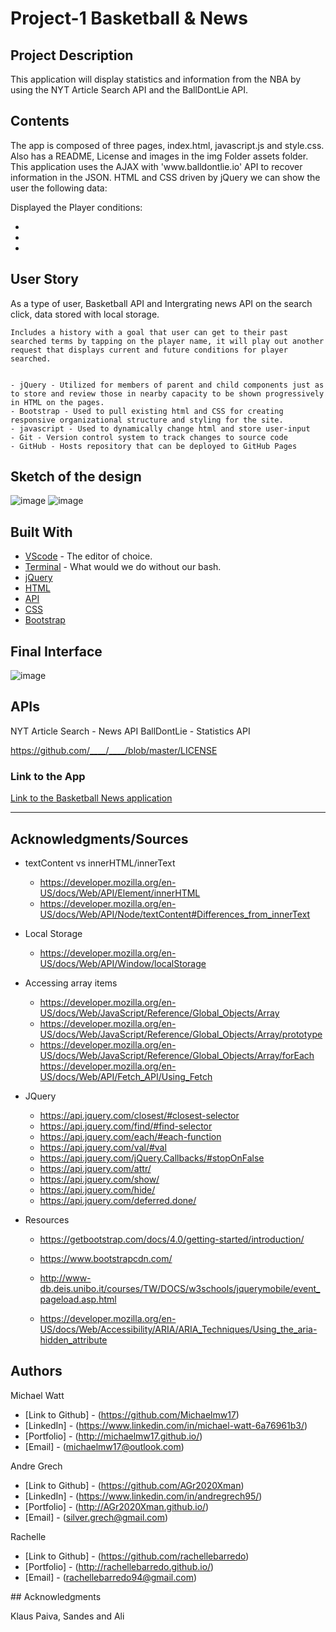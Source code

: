 # Project-1 Basketball & News

## Project Description

This application will display statistics and information from the NBA by using the NYT Article Search API and the BallDontLie API.

## Contents

<p>
The app is composed of three pages, index.html, javascript.js and style.css. Also has a README, License and images in the img Folder assets folder.
This application uses the AJAX with 'www.balldontlie.io' API to recover information in the JSON. HTML and CSS driven by jQuery we can show the user the following data:

Displayed the Player conditions:

- 
- 
-

</p>


## User Story

<p>
    As a type of user, Basketball API and Intergrating news API on the search click, data stored with local storage.

    Includes a history with a goal that user can get to their past searched terms by tapping on the player name, it will play out another request that displays current and future conditions for player searched.


    - jQuery - Utilized for members of parent and child components just as to store and review those in nearby capacity to be shown progressively in HTML on the pages.
    - Bootstrap - Used to pull existing html and CSS for creating responsive organizational structure and styling for the site.
    - javascript - Used to dynamically change html and store user-input
    - Git - Version control system to track changes to source code
    - GitHub - Hosts repository that can be deployed to GitHub Pages

</p>


## Sketch of the design

![image](https://user-images.githubusercontent.com/69458896/94652259-10856c80-033d-11eb-9906-803b2e0f821d.png)
![image](https://user-images.githubusercontent.com/69458896/94656063-e46cea00-0342-11eb-82cd-e3ff69a96352.png)

## Built With

- [VScode](https://code.visualstudio.com/) - The editor of choice.
- [Terminal](https:///) - What would we do without our bash.
- [jQuery](https://api.jquery.com/)
- [HTML](https://developer.mozilla.org/en-US/docs/Web/HTML)
- [API](https://openweathermap.org/api)
- [CSS](https://developer.mozilla.org/en-US/docs/Web/CSS)
- [Bootstrap](https://getbootstrap.com/)


## Final Interface

![image](https://user-images.githubusercontent.com/69458896/94807145-90d9c980-0432-11eb-856f-0cc8f7b57595.png)

## APIs

NYT Article Search - News API
BallDontLie - Statistics API

https://github.com/____/____/blob/master/LICENSE

### Link to the App

<a href="https://Michaelmw17.github.io/Project-1-Basketball-News/">Link to the Basketball News application</a>

<hr>

## Acknowledgments/Sources

- textContent vs innerHTML/innerText

  - https://developer.mozilla.org/en-US/docs/Web/API/Element/innerHTML
  - https://developer.mozilla.org/en-US/docs/Web/API/Node/textContent#Differences_from_innerText

- Local Storage

  - https://developer.mozilla.org/en-US/docs/Web/API/Window/localStorage

- Accessing array items

  - https://developer.mozilla.org/en-US/docs/Web/JavaScript/Reference/Global_Objects/Array
  - https://developer.mozilla.org/en-US/docs/Web/JavaScript/Reference/Global_Objects/Array/prototype
  - https://developer.mozilla.org/en-US/docs/Web/JavaScript/Reference/Global_Objects/Array/forEach
    https://developer.mozilla.org/en-US/docs/Web/API/Fetch_API/Using_Fetch

- JQuery

  - https://api.jquery.com/closest/#closest-selector
  - https://api.jquery.com/find/#find-selector
  - https://api.jquery.com/each/#each-function
  - https://api.jquery.com/val/#val
  - https://api.jquery.com/jQuery.Callbacks/#stopOnFalse
  - https://api.jquery.com/attr/
  - https://api.jquery.com/show/
  - https://api.jquery.com/hide/
  - https://api.jquery.com/deferred.done/

- Resources

  - https://getbootstrap.com/docs/4.0/getting-started/introduction/
  - https://www.bootstrapcdn.com/
  - http://www-db.deis.unibo.it/courses/TW/DOCS/w3schools/jquerymobile/event_pageload.asp.html

  - https://developer.mozilla.org/en-US/docs/Web/Accessibility/ARIA/ARIA_Techniques/Using_the_aria-hidden_attribute

## Authors
<p>
Michael Watt

- [Link to Github] - (https://github.com/Michaelmw17)
- [LinkedIn] - (https://www.linkedin.com/in/michael-watt-6a76961b3/)
- [Portfolio] - (http://michaelmw17.github.io/)
- [Email] - (michaelmw17@outlook.com)
</p>
<p>
  Andre Grech

- [Link to Github] - (https://github.com/AGr2020Xman)
- [LinkedIn] - (https://www.linkedin.com/in/andregrech95/)
- [Portfolio] - (http://AGr2020Xman.github.io/)
- [Email] - (silver.grech@gmail.com)
</p>
<p>
  Rachelle

- [Link to Github] - (https://github.com/rachellebarredo)
- [Portfolio] - (http://rachellebarredo.github.io/)
- [Email] - (rachellebarredo94@gmail.com)
</p>
## Acknowledgments

Klaus Paiva, Sandes and Ali
